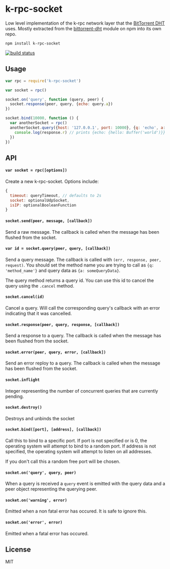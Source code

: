 # k-rpc-socket

Low level implementation of the k-rpc network layer that the [BitTorrent DHT](http://www.bittorrent.org/beps/bep_0005.html) uses.
Mostly extracted from the [bittorrent-dht](https://github.com/feross/bittorrent-dht) module on npm into its own repo.

```
npm install k-rpc-socket
```

[![build status](http://travis-ci.org/mafintosh/k-rpc-socket.svg?branch=master)](http://travis-ci.org/mafintosh/k-rpc-socket)

## Usage

``` js
var rpc = require('k-rpc-socket')

var socket = rpc()

socket.on('query', function (query, peer) {
  socket.response(peer, query, {echo: query.a})
})

socket.bind(10000, function () {
  var anotherSocket = rpc()
  anotherSocket.query({host: '127.0.0.1', port: 10000}, {q: 'echo', a: {hello: 'world'}}, function (err, response) {
    console.log(response.r) // prints {echo: {hello: Buffer('world')}}
  })
})
```

## API

#### `var socket = rpc([options])`

Create a new k-rpc-socket. Options include:

``` js
{
  timeout: queryTimeout, // defaults to 2s
  socket: optionalUdpSocket,
  isIP: optionalBooleanFunction
}
```

#### `socket.send(peer, message, [callback])`

Send a raw message. The callback is called when the message has been flushed from the socket.

#### `var id = socket.query(peer, query, [callback])`

Send a query message. The callback is called with `(err, response, peer, request)`.
You should set the method name you are trying to call as `{q: 'method_name'}` and query data as `{a: someQueryData}`.

The query method returns a query id. You can use this id to cancel the query using the `.cancel` method.

#### `socket.cancel(id)`

Cancel a query. Will call the corresponding query's callback with an error indicating that it was cancelled.

#### `socket.response(peer, query, response, [callback])`

Send a response to a query. The callback is called when the message has been flushed from the socket.

#### `socket.error(peer, query, error, [callback])`

Send an error reploy to a query. The callback is called when the message has been flushed from the socket.

#### `socket.inflight`

Integer representing the number of concurrent queries that are currently pending.

#### `socket.destroy()`

Destroys and unbinds the socket

#### `socket.bind([port], [address], [callback])`

Call this to bind to a specific port. If port is not specified or is 0, the operating system
will attempt to bind to a random port. If address is not specified, the operating system will
attempt to listen on all addresses.

If you don't call this a random free port will be chosen.

#### `socket.on('query', query, peer)`

When a query is received a `query` event is emitted with the query data and a peer object representing the querying peer.

#### `socket.on('warning', error)`

Emitted when a non fatal error has occured. It is safe to ignore this.

#### `socket.on('error', error)`

Emitted when a fatal error has occured.

## License

MIT
